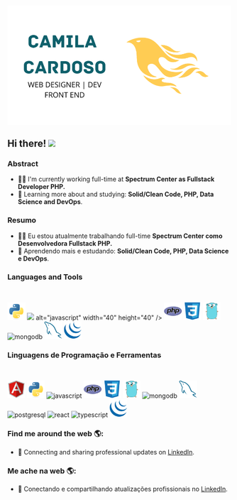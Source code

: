 <p align="center">
  <a href="#">
    <img align="center" width="790" src="signature.png" />
  </a>
</p>


## Hi there! <img src="https://raw.githubusercontent.com/iampavangandhi/iampavangandhi/master/gifs/Hi.gif" width="30px"></h2>

### Abstract

- 👨‍💻 I'm currently working full-time at **Spectrum Center as Fullstack Developer PHP.**
- 🌱 Learning more about and studying: **Solid/Clean Code, PHP, Data Science and DevOps**.

### Resumo

- 👨‍💻 Eu estou atualmente trabalhando full-time **Spectrum Center como Desenvolvedora Fullstack PHP.**
- 🌱 Aprendendo mais e estudando: **Solid/Clean Code, PHP, Data Science e DevOps**.



### Languages and Tools

<br/>

<p align="left">
    <img
      src="https://github.com/devicons/devicon/blob/master/icons/python/python-original.svg"
      alt="python"
      width="40"
      height="40"
    />
    <img
      src="https://cdn.jsdelivr.net/gh/devicons/devicon/icons/javascript/javascript-original.svg" />          
      alt="javascript"
      width="40"
      height="40"
    />
    <img
      src="https://github.com/devicons/devicon/blob/master/icons/php/php-original.svg"
      alt="php"
      width="40"
      height="40"
    />
    <img
      src="https://github.com/devicons/devicon/blob/master/icons/css3/css3-original.svg"
      alt="css"
      width="40"
      height="40"
    />
    <img
      src="https://github.com/devicons/devicon/blob/master/icons/go/go-original.svg"
      alt="golang"
      width="40"
      height="40"
    />
    <img
      src="https://devicons.github.io/devicon/devicon.git/icons/mongodb/mongodb-original-wordmark.svg"
      alt="mongodb"
      width="40"
      height="40"
    />
    <img
      src="https://github.com/devicons/devicon/blob/master/icons/mysql/mysql-original.svg"
      alt="mysql"
      width="40"
      height="40"
    />
     <img
      src="https://github.com/devicons/devicon/blob/master/icons/jquery/jquery-original.svg"
      alt="jquery"
      width="40"
      height="40"
    />


</p>

### Linguagens de Programação e Ferramentas

<br/>

<p align="left">
    <img
      src="https://github.com/devicons/devicon/blob/master/icons/angularjs/angularjs-original.svg"
      alt="angularjs"
      width="40"
      height="40"
    />
    <img
      src="https://github.com/devicons/devicon/blob/master/icons/python/python-original.svg"
      alt="python"
      width="40"
      height="40"
    />
    <img
      src="https://devicons.github.io/devicon/devicon.git/icons/javascript/javascript-original.svg"
      alt="javascript"
      width="40"
      height="40"
    />
    <img
      src="https://github.com/devicons/devicon/blob/master/icons/php/php-original.svg"
      alt="php"
      width="40"
      height="40"
    />
    <img
      src="https://github.com/devicons/devicon/blob/master/icons/css3/css3-original.svg"
      alt="css"
      width="40"
      height="40"
    />
    <img
      src="https://github.com/devicons/devicon/blob/master/icons/go/go-original.svg"
      alt="golang"
      width="40"
      height="40"
    />
    <img
      src="https://devicons.github.io/devicon/devicon.git/icons/mongodb/mongodb-original-wordmark.svg"
      alt="mongodb"
      width="40"
      height="40"
    />
    <img
      src="https://github.com/devicons/devicon/blob/master/icons/mysql/mysql-original.svg"
      alt="mysql"
      width="40"
      height="40"
    />
    <img
      src="https://devicons.github.io/devicon/devicon.git/icons/postgresql/postgresql-original-wordmark.svg"
      alt="postgresql"
      width="40"
      height="40"
    />
    <img
      src="https://devicons.github.io/devicon/devicon.git/icons/react/react-original-wordmark.svg"
      alt="react"
      width="40"
      height="40"
    />
    <img
      src="https://devicons.github.io/devicon/devicon.git/icons/typescript/typescript-original.svg"
      alt="typescript"
      width="40"
      height="40"
    />
     <img
      src="https://github.com/devicons/devicon/blob/master/icons/jquery/jquery-original.svg"
      alt="jquery"
      width="40"
      height="40"
    />


</p>

### Find me around the web 🌎:

- 💼 Connecting and sharing professional updates on <a href="https://www.linkedin.com/in/camila-n-cardoso/">LinkedIn</a>.

### Me ache na web 🌎:

- 💼 Conectando e compartilhando atualizações profissionais no <a href="https://www.linkedin.com/in/camila-n-cardoso/">LinkedIn</a>.
